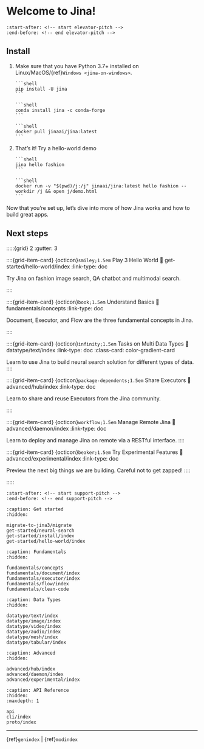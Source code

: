 # Welcome to Jina!

```{include} ../README.md
:start-after: <!-- start elevator-pitch -->
:end-before: <!-- end elevator-pitch -->
```

## Install

1. Make sure that you have Python 3.7+ installed on Linux/MacOS/{ref}`Windows <jina-on-windows>`.

    ````{tab} via PyPI
    ```shell
    pip install -U jina
    ```
    ````
    ````{tab} via Conda
    ```shell
    conda install jina -c conda-forge
    ```
    ````
    ````{tab} via Docker
    ```shell
    docker pull jinaai/jina:latest
    ```
    ````

2. That’s it! Try a hello-world demo
   ````{tab} Run natively
   ```shell
   jina hello fashion
   ```
   ````
   ````{tab} Run in Docker
   ```shell
   docker run -v "$(pwd)/j:/j" jinaai/jina:latest hello fashion --workdir /j && open j/demo.html
   ```
   ````

Now that you’re set up, let’s dive into more of how Jina works and how to build great apps.

## Next steps

:::::{grid} 2
:gutter: 3


::::{grid-item-card} {octicon}`smiley;1.5em` Play 3 Hello World
:link: get-started/hello-world/index
:link-type: doc

Try Jina on fashion image search, QA chatbot and multimodal search.

::::

::::{grid-item-card} {octicon}`book;1.5em` Understand Basics
:link: fundamentals/concepts
:link-type: doc

Document, Executor, and Flow are the three fundamental concepts in Jina.

::::

::::{grid-item-card} {octicon}`infinity;1.5em` Tasks on Multi Data Types
:link: datatype/text/index
:link-type: doc
:class-card: color-gradient-card

Learn to use Jina to build neural search solution for different types of data.
::::

::::{grid-item-card} {octicon}`package-dependents;1.5em` Share Executors
:link: advanced/hub/index
:link-type: doc

Learn to share and reuse Executors from the Jina community.

::::


::::{grid-item-card} {octicon}`workflow;1.5em`  Manage Remote Jina 
:link: advanced/daemon/index
:link-type: doc

Learn to deploy and manage Jina on remote via a RESTful interface.
::::




::::{grid-item-card} {octicon}`beaker;1.5em` Try Experimental Features
:link: advanced/experimental/index
:link-type: doc

Preview the next big things we are building. Careful not to get zapped!
::::


:::::

```{include} ../README.md
:start-after: <!-- start support-pitch -->
:end-before: <!-- end support-pitch -->
```

```{toctree}
:caption: Get started
:hidden:

migrate-to-jina3/migrate
get-started/neural-search
get-started/install/index
get-started/hello-world/index
```

```{toctree}
:caption: Fundamentals
:hidden:

fundamentals/concepts
fundamentals/document/index
fundamentals/executor/index
fundamentals/flow/index
fundamentals/clean-code
```


```{toctree}
:caption: Data Types
:hidden:

datatype/text/index
datatype/image/index
datatype/video/index
datatype/audio/index
datatype/mesh/index
datatype/tabular/index
```

```{toctree}
:caption: Advanced
:hidden:

advanced/hub/index
advanced/daemon/index
advanced/experimental/index
```


```{toctree}
:caption: API Reference
:hidden:
:maxdepth: 1

api
cli/index
proto/index
```


---
{ref}`genindex` | {ref}`modindex`

